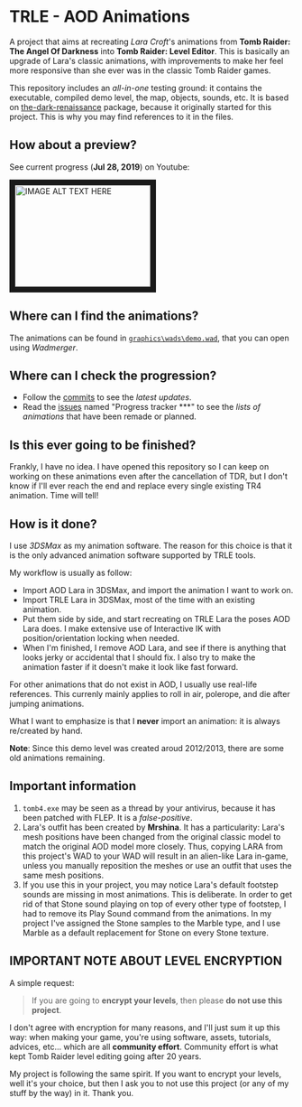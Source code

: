 # TRLE - AOD Animations

A project that aims at recreating *Lara Croft*'s animations from **Tomb Raider: The Angel Of Darkness** into **Tomb Raider: Level Editor**. This is basically an upgrade of Lara's classic animations, with improvements to make her feel more responsive than she ever was in the classic Tomb Raider games.

This repository includes an *all-in-one* testing ground: it contains the executable, compiled demo level, the map, objects, sounds, etc. It is based on [the-dark-renaissance](https://github.com/Castigavi/the-dark-renaissance "the-dark-renaissance: A CANCELLED continuation of Tomb Raider the Angel of Darkness.") package, because it originally started for this project. This is why you may find references to it in the files.

## How about a preview?
See current progress (**Jul 28, 2019**) on Youtube:

<a href="http://www.youtube.com/watch?feature=player_embedded&v=O-3Q1sZRti4
" target="_blank"><img src="https://img.youtube.com/vi/O-3Q1sZRti4/0.jpg" 
alt="IMAGE ALT TEXT HERE" width="240" height="180" border="10" /></a>

## Where can I find the animations?
The animations can be found in [`graphics\wads\demo.wad`](graphics/wads), that you can open using *Wadmerger*.

## Where can I check the progression?
- Follow the [commits](https://github.com/Joey79100/trle-aod_animations/commits/master) to see the *latest updates*.
- Read the [issues](https://github.com/Joey79100/trle-aod_animations/issues) named "Progress tracker \*\*\*" to see the *lists of animations* that have been remade or planned.

## Is this ever going to be finished?
Frankly, I have no idea. I have opened this repository so I can keep on working on these animations even after the cancellation of TDR, but I don't know if I'll ever reach the end and replace every single existing TR4 animation. Time will tell!

## How is it done?
I use *3DSMax* as my animation software. The reason for this choice is that it is the only advanced animation software supported by TRLE tools.

My workflow is usually as follow:
* Import AOD Lara in 3DSMax, and import the animation I want to work on.
* Import TRLE Lara in 3DSMax, most of the time with an existing animation.
* Put them side by side, and start recreating on TRLE Lara the poses AOD Lara does. I make extensive use of Interactive IK with position/orientation locking when needed.
* When I'm finished, I remove AOD Lara, and see if there is anything that looks jerky or accidental that I should fix. I also try to make the animation faster if it doesn't make it look like fast forward.

For other animations that do not exist in AOD, I usually use real-life references. This currenly mainly applies to roll in air, polerope, and die after jumping animations.

What I want to emphasize is that I **never** import an animation: it is always re/created by hand.

**Note**: Since this demo level was created aroud 2012/2013, there are some old animations remaining.

## Important information
1. `tomb4.exe` may be seen as a thread by your antivirus, because it has been patched with FLEP. It is a _false-positive_.
2. Lara's outfit has been created by **Mrshina**. It has a particularity: Lara's mesh positions have been changed from the original classic model to match the original AOD model more closely.
   Thus, copying LARA from this project's WAD to your WAD will result in an alien-like Lara in-game, unless you manually reposition the meshes or use an outfit that uses the same mesh positions.
3. If you use this in your project, you may notice Lara's default footstep sounds are missing in most animations. This is deliberate. In order to get rid of that Stone sound playing on top of every other type of footstep, I had to remove its Play Sound command from the animations. In my project I've assigned the Stone samples to the Marble type, and I use Marble as a default replacement for Stone on every Stone texture.

## IMPORTANT NOTE ABOUT LEVEL ENCRYPTION
A simple request:
> If you are going to **encrypt your levels**, then please **do not use this project**.

I don't agree with encryption for many reasons, and I'll just sum it up this way: when making your game, you're using software, assets, tutorials, advices, etc... which are all **community effort**. Community effort is what kept Tomb Raider level editing going after 20 years.

My project is following the same spirit. If you want to encrypt your levels, well it's your choice, but then I ask you to not use this project (or any of my stuff by the way) in it. Thank you.
